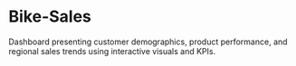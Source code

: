 # Bike-Sales
Dashboard presenting customer demographics, product performance, and regional sales trends using interactive visuals and KPIs.

